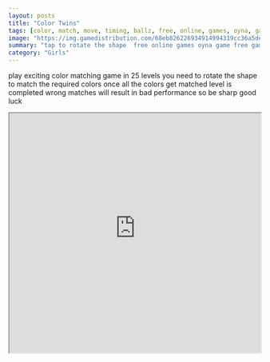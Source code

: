 ```yaml
---
layout: posts
title: "Color Twins"
tags: [color, match, move, timing, ballz, free, online, games, oyna, game, free, games, play, play, games]
image: "https://img.gamedistribution.com/68eb826226934914994319cc36a5de16.jpg"
summary: "tap to rotate the shape  free online games oyna game free games play play games"
category: "Girls"
---
```


play exciting color matching game in 25 levels you need to rotate the shape to match the required colors once all the colors get matched level is completed wrong matches will result in bad performance so be sharp good luck

<iframe width="100%" height="480px;" src="https://html5.gamedistribution.com/68eb826226934914994319cc36a5de16/"></iframe>